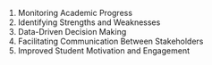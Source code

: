 1. Monitoring Academic Progress
2. Identifying Strengths and Weaknesses
3. Data-Driven Decision Making
4. Facilitating Communication Between Stakeholders
5.  Improved Student Motivation and Engagement

